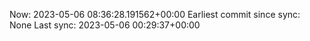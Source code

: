 Now: 2023-05-06 08:36:28.191562+00:00 Earliest commit since sync: None Last sync: 2023-05-06 00:29:37+00:00
